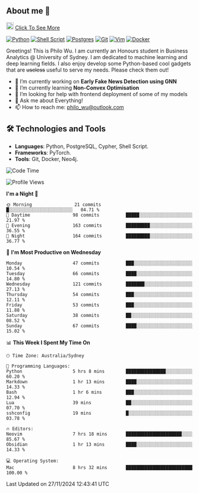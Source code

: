 ## About me 🤗

<a href="#"><img src="https://media.giphy.com/media/hvRJCLFzcasrR4ia7z/giphy.gif" width="20px" height="20px"></a> [Click To See More](https://codeboyphilo.github.io)

[![Python](https://img.shields.io/badge/python-3670A0?style=for-the-badge&logo=python&logoColor=ffdd54)](#)
[![Shell Script](https://img.shields.io/badge/shell_script-%23121011.svg?style=for-the-badge&logo=gnu-bash&logoColor=white)](#)
[![Postgres](https://img.shields.io/badge/postgres-%23316192.svg?style=for-the-badge&logo=postgresql&logoColor=white)](#)
[![Git](https://img.shields.io/badge/git-%23F05033.svg?style=for-the-badge&logo=git&logoColor=white)](#)
[![Vim](https://img.shields.io/badge/VIM-%2311AB00.svg?style=for-the-badge&logo=vim&logoColor=white)](#)
[![Docker](https://img.shields.io/badge/docker-%230db7ed.svg?style=for-the-badge&logo=docker&logoColor=white)](#)

Greetings! This is Philo Wu. I am currently an Honours student in Business Analytics \@ University of Sydney. I am dedicated to machine learning and deep learning fields. I also enjoy develop some Python-based cool gadgets that are ~~useless~~ useful to serve my needs. Please check them out!

- 🔭 I’m currently working on **Early Fake News Detection using GNN**
- 🌱 I’m currently learning **Non-Convex Optimisation**
- 🤔 I’m looking for help with frontend deployment of some of my models
- 💬 Ask me about Everything!
- 📫 How to reach me: philo_wu@outlook.com

## 🛠 Technologies and Tools
- **Languages**: Python, PostgreSQL, Cypher, Shell Script.
- **Frameworks**: PyTorch.
- **Tools**: Git, Docker, Neo4j.

<!--START_SECTION:waka-->
![Code Time](http://img.shields.io/badge/Code%20Time-617%20hrs%2053%20mins-blue)

![Profile Views](http://img.shields.io/badge/Profile%20Views-0-blue)

**I'm a Night 🦉** 

```text
🌞 Morning                21 commits          █░░░░░░░░░░░░░░░░░░░░░░░░   04.71 % 
🌆 Daytime                98 commits          █████░░░░░░░░░░░░░░░░░░░░   21.97 % 
🌃 Evening                163 commits         █████████░░░░░░░░░░░░░░░░   36.55 % 
🌙 Night                  164 commits         █████████░░░░░░░░░░░░░░░░   36.77 % 
```
📅 **I'm Most Productive on Wednesday** 

```text
Monday                   47 commits          ███░░░░░░░░░░░░░░░░░░░░░░   10.54 % 
Tuesday                  66 commits          ████░░░░░░░░░░░░░░░░░░░░░   14.80 % 
Wednesday                121 commits         ███████░░░░░░░░░░░░░░░░░░   27.13 % 
Thursday                 54 commits          ███░░░░░░░░░░░░░░░░░░░░░░   12.11 % 
Friday                   53 commits          ███░░░░░░░░░░░░░░░░░░░░░░   11.88 % 
Saturday                 38 commits          ██░░░░░░░░░░░░░░░░░░░░░░░   08.52 % 
Sunday                   67 commits          ████░░░░░░░░░░░░░░░░░░░░░   15.02 % 
```


📊 **This Week I Spent My Time On** 

```text
🕑︎ Time Zone: Australia/Sydney

💬 Programming Languages: 
Python                   5 hrs 8 mins        ███████████████░░░░░░░░░░   60.20 % 
Markdown                 1 hr 13 mins        ████░░░░░░░░░░░░░░░░░░░░░   14.33 % 
Bash                     1 hr 6 mins         ███░░░░░░░░░░░░░░░░░░░░░░   12.94 % 
Lua                      39 mins             ██░░░░░░░░░░░░░░░░░░░░░░░   07.70 % 
sshconfig                19 mins             █░░░░░░░░░░░░░░░░░░░░░░░░   03.78 % 

🔥 Editors: 
Neovim                   7 hrs 18 mins       █████████████████████░░░░   85.67 % 
Obsidian                 1 hr 13 mins        ████░░░░░░░░░░░░░░░░░░░░░   14.33 % 

💻 Operating System: 
Mac                      8 hrs 32 mins       █████████████████████████   100.00 % 
```


 Last Updated on 27/11/2024 12:43:41 UTC
<!--END_SECTION:waka-->
